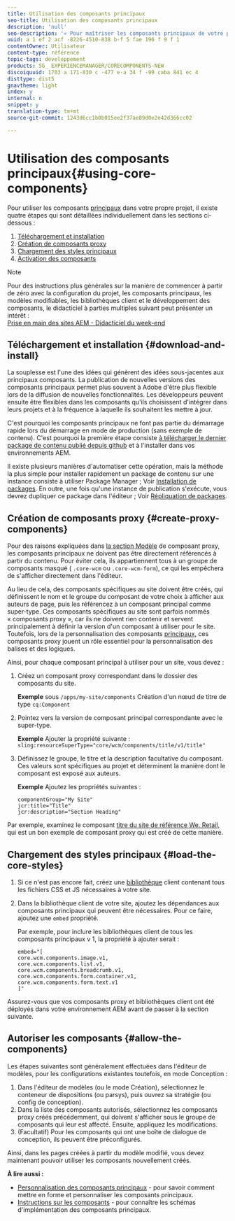 ```yaml
---
title: Utilisation des composants principaux
seo-title: Utilisation des composants principaux
description: 'null'
seo-description: '« Pour maîtriser les composants principaux de votre propre projet, trois étapes sont possibles : télécharger et installer, créer des composants proxy, charger les styles principaux et autoriser les composants de vos modèles.  » »'
uuid: a 1 ef 2 acf -8226-4510-838 b-f 5 fae 196 f 9 f 1
contentOwner: Utilisateur
content-type: référence
topic-tags: développement
products: SG_ EXPERIENCEMANAGER/CORECOMPONENTS-NEW
discoiquuid: 1703 a 171-830 c -477 e-a 34 f -99 caba 841 ec 4
disttype: dist5
gnavtheme: light
index: y
internal: n
snippet: y
translation-type: tm+mt
source-git-commit: 1243d6cc1b0b015ee2f37ae89d0e2e42d366cc02

---
```



# Utilisation des composants principaux{#using-core-components}

Pour utiliser les composants [principaux](developing.md) dans votre propre projet, il existe quatre étapes qui sont détaillées individuellement dans les sections ci-dessous :

1. [Téléchargement et installation](#download-and-install)
1. [Création de composants proxy](#create-proxy-components)
1. [Chargement des styles principaux](#load-the-core-styles)
1. [Activation des composants](#allow-the-components)

>[!NOTE]
>
>Pour des instructions plus générales sur la manière de commencer à partir de zéro avec la configuration du projet, les composants principaux, les modèles modifiables, les bibliothèques client et le développement des composants, le didacticiel à parties multiples suivant peut présenter un intérêt :\
>[Prise en main des sites AEM - Didacticiel du week-end](wknd-tutorial.md)

## Téléchargement et installation {#download-and-install}

La souplesse est l&#39;une des idées qui génèrent des idées sous-jacentes aux principaux composants. La publication de nouvelles versions des composants principaux permet plus souvent à Adobe d&#39;être plus flexible lors de la diffusion de nouvelles fonctionnalités. Les développeurs peuvent ensuite être flexibles dans les composants qu&#39;ils choisissent d&#39;intégrer dans leurs projets et à la fréquence à laquelle ils souhaitent les mettre à jour.

C&#39;est pourquoi les composants principaux ne font pas partie du démarrage rapide lors du démarrage en mode de production (sans exemple de contenu). C&#39;est pourquoi la première étape consiste [à télécharger le dernier package de contenu publié depuis github](https://github.com/adobe/aem-core-wcm-components/releases/latest) et à l&#39;installer dans vos environnements AEM.

Il existe plusieurs manières d&#39;automatiser cette opération, mais la méthode la plus simple pour installer rapidement un package de contenu sur une instance consiste à utiliser Package Manager ; Voir [Installation de packages](https://helpx.adobe.com/experience-manager/6-5/sites/administering/using/package-manager.html). En outre, une fois qu&#39;une instance de publication s&#39;exécute, vous devrez dupliquer ce package dans l&#39;éditeur ; Voir [Répliquation de packages](https://helpx.adobe.com/experience-manager/6-5/sites/administering/using/package-manager.html).

<!-- 

Comment Type: annotation
Last Modified By: ims-author-CE1E2CE451D1F0680A490D45@AdobeID
Last Modified Date: 2017-04-17T16:42:59.142-0400

Should we be promoting embedding the core-component package as an artifact in a customer application, reasoning as follows: 1) a customer application is required to leverage core components (at a minimum, proxy components must be defined) 2) a customer application must be updated to leverage new versions of core components (since it requires adjusting the sling:resourceSuperType to point at the new version of the component) It seems the only time theres an advantage to installing a release directly is if a bug-fix (non version-changing) release of core-components is cut, and it doesnt coincide with an application deployment. WDYT? For example, recommend doing this for ACS Commons which has a similar use-case (https://adobe-consulting-services.github.io/acs-aem-commons/pages/maven.html) We can of course keep the instructions for manually deploying, since some will want to do this, or the bug-fix use-case will appear.

 -->

## Création de composants proxy {#create-proxy-components}

Pour des raisons expliquées dans [la section Modèle](guidelines.md#proxy-component-pattern) de composant proxy, les composants principaux ne doivent pas être directement référencés à partir du contenu. Pour éviter cela, ils appartiennent tous à un groupe de composants masqué ( `.core-wcm` ou `.core-wcm-form`), ce qui les empêchera de s&#39;afficher directement dans l&#39;éditeur.

Au lieu de cela, des composants spécifiques au site doivent être créés, qui définissent le nom et le groupe du composant de votre choix à afficher aux auteurs de page, puis les référencez à un composant principal comme super-type. Ces composants spécifiques au site sont parfois nommés « composants proxy », car ils ne doivent rien contenir et servent principalement à définir la version d&#39;un composant à utiliser pour le site. Toutefois, lors de la personnalisation des composants [principaux](customizing.md), ces composants proxy jouent un rôle essentiel pour la personnalisation des balises et des logiques.

Ainsi, pour chaque composant principal à utiliser pour un site, vous devez :

1. Créez un composant proxy correspondant dans le dossier des composants du site.

   **Exemple**
sous `/apps/my-site/components` Création d&#39;un nœud de titre de type `cq:Component`

1. Pointez vers la version de composant principal correspondante avec le super-type.

   **Exemple**
Ajouter la propriété suivante :\
   `sling:resourceSuperType="core/wcm/components/title/v1/title"`

1. Définissez le groupe, le titre et la description facultative du composant. Ces valeurs sont spécifiques au projet et déterminent la manière dont le composant est exposé aux auteurs.

   **Exemple**
Ajoutez les propriétés suivantes :

   ```shell
   componentGroup="My Site"
   jcr:title="Title"  
   jcr:description="Section Heading"
   ```

Par exemple, examinez le composant [titre du site de référence We. Retail](https://github.com/Adobe-Marketing-Cloud/aem-sample-we-retail/blob/master/ui.apps/src/main/content/jcr_root/apps/weretail/components/content/title/.content.xml), qui est un bon exemple de composant proxy qui est créé de cette manière.

## Chargement des styles principaux {#load-the-core-styles}

<!-- 

Comment Type: annotation
Last Modified By: ims-author-CE1E2CE451D1F0680A490D45@AdobeID
Last Modified Date: 2017-04-17T16:57:16.414-0400

Styles is odd in that most Core Components do not have CSS; very few even have structural CSS (breadcrumbs, list) It may be more apt to title this section: Load the Core JavaScript and CSS or Load the Core Client Libraries ?

 -->

<!-- 

Comment Type: annotation
Last Modified By: ims-author-CE1E2CE451D1F0680A490D45@AdobeID
Last Modified Date: 2017-04-17T17:41:37.115-0400

This section seems to cover the "sites" clientlibs for core components; Do we need a section for ensuring the editor clientlibs are loaded in the Page Editor? Pending: https://github.com/Adobe-Marketing-Cloud/aem-core-wcm-components/issues/15

 -->

<!-- 

Comment Type: annotation
Last Modified By: cotescu
Last Modified Date: 2018-03-09T10:45:52.812-0500

Load the Core Client Libraries sounds way better

 -->

1. Si ce n&#39;est pas encore fait, créez une [bibliothèque](https://helpx.adobe.com/experience-manager/6-5/sites/developing/using/clientlibs.html) client contenant tous les fichiers CSS et JS nécessaires à votre site.
1. Dans la bibliothèque client de votre site, ajoutez les dépendances aux composants principaux qui peuvent être nécessaires. Pour ce faire, ajoutez une `embed` propriété.

   Par exemple, pour inclure les bibliothèques client de tous les composants principaux v 1, la propriété à ajouter serait :

   ```shell
   embed="[  
   core.wcm.components.image.v1,  
   core.wcm.components.list.v1,  
   core.wcm.components.breadcrumb.v1,  
   core.wcm.components.form.container.v1,  
   core.wcm.components.form.text.v1  
   ]"
   ```

Assurez-vous que vos composants proxy et bibliothèques client ont été déployés dans votre environnement AEM avant de passer à la section suivante.

## Autoriser les composants {#allow-the-components}

Les étapes suivantes sont généralement effectuées dans l&#39;éditeur [](https://helpx.adobe.com/experience-manager/6-5/sites/authoring/using/templates.html)de modèles, pour les configurations existantes toutefois, en mode Conception :

1. Dans l&#39;éditeur de modèles (ou le mode Création), sélectionnez le conteneur de dispositions (ou parsys), puis ouvrez sa stratégie (ou config de conception).
1. Dans la liste des composants autorisés, sélectionnez les composants proxy créés précédemment, qui doivent s&#39;afficher sous le groupe de composants qui leur est affecté. Ensuite, appliquez les modifications.
1. (Facultatif) Pour les composants qui ont une boîte de dialogue de conception, ils peuvent être préconfigurés.

Ainsi, dans les pages créées à partir du modèle modifié, vous devez maintenant pouvoir utiliser les composants nouvellement créés.

**À lire aussi :**

* [Personnalisation des composants principaux](customizing.md) - pour savoir comment mettre en forme et personnaliser les composants principaux.
* [Instructions sur les composants](guidelines.md) - pour connaître les schémas d&#39;implémentation des composants principaux.

